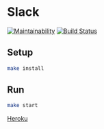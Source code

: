 # Slack

[![Maintainability](https://api.codeclimate.com/v1/badges/cd7ea9a7bb869a6546d5/maintainability)](https://codeclimate.com/github/dicodingru/project-lvl4-s271/maintainability)
[![Build Status](https://travis-ci.org/dicodingru/project-lvl4-s271.svg?branch=master)](https://travis-ci.org/dicodingru/project-lvl4-s271)

## Setup

```sh
make install
```

## Run

```sh
make start
```

[Heroku](https://glacial-bayou-45749.herokuapp.com/)
